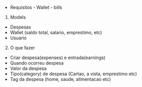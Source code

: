 * Requisitos - Wallet - bills

1. Models

- Despesas
- Wallet (saldo total, salario, emprestimo, etc)
- Usuario

2. O que fazer

- Criar despesa(expenses) e entrada(earnings)
- Quando ocorreu despesa
- Valor da despesa
- Tipo(category) de despesa (Cartao, a vista, emprestimo etc)
- Tag da despesa (home, saude, alimentacao etc)
